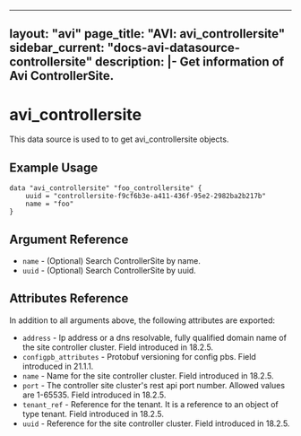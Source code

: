 <!--
    Copyright 2021 VMware, Inc.
    SPDX-License-Identifier: Mozilla Public License 2.0
-->
---
layout: "avi"
page_title: "AVI: avi_controllersite"
sidebar_current: "docs-avi-datasource-controllersite"
description: |-
  Get information of Avi ControllerSite.
---

# avi_controllersite

This data source is used to to get avi_controllersite objects.

## Example Usage

```hcl
data "avi_controllersite" "foo_controllersite" {
    uuid = "controllersite-f9cf6b3e-a411-436f-95e2-2982ba2b217b"
    name = "foo"
}
```

## Argument Reference

* `name` - (Optional) Search ControllerSite by name.
* `uuid` - (Optional) Search ControllerSite by uuid.

## Attributes Reference

In addition to all arguments above, the following attributes are exported:

* `address` - Ip address or a dns resolvable, fully qualified domain name of the site controller cluster. Field introduced in 18.2.5.
* `configpb_attributes` - Protobuf versioning for config pbs. Field introduced in 21.1.1.
* `name` - Name for the site controller cluster. Field introduced in 18.2.5.
* `port` - The controller site cluster's rest api port number. Allowed values are 1-65535. Field introduced in 18.2.5.
* `tenant_ref` - Reference for the tenant. It is a reference to an object of type tenant. Field introduced in 18.2.5.
* `uuid` - Reference for the site controller cluster. Field introduced in 18.2.5.

